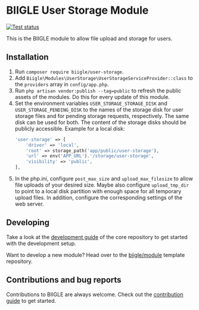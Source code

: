 # BIIGLE User Storage Module

[![Test status](https://github.com/biigle/user-storage/workflows/Tests/badge.svg)](https://github.com/biigle/user-storage/actions?query=workflow%3ATests)

This is the BIIGLE module to allow file upload and storage for users.

## Installation

1. Run `composer require biigle/user-storage`.
2. Add `Biigle\Modules\UserStorage\UserStorageServiceProvider::class` to the `providers` array in `config/app.php`.
3. Run `php artisan vendor:publish --tag=public` to refresh the public assets of the modules. Do this for every update of this module.
4. Set the environment variables `USER_STORAGE_STORAGE_DISK` and `USER_STORAGE_PENDING_DISK` to the names of the storage disk for user storage files and for pending storage requests, respectively. The same disk can be used for both. The content of the storage disks should be publicly accessible. Example for a local disk:
    ```php
    'user-storage' => [
        'driver' => 'local',
        'root' => storage_path('app/public/user-storage'),
        'url' => env('APP_URL').'/storage/user-storage',
        'visibility' => 'public',
    ],
    ```
5. In the php.ini, configure `post_max_size` and `upload_max_filesize` to allow file uploads of your desired size. Maybe also configure `upload_tmp_dir` to point to a local disk partition with enough space for all temporary upload files. In addition, configure the corresponding settings of the web server.

## Developing

Take a look at the [development guide](https://github.com/biigle/core/blob/master/DEVELOPING.md) of the core repository to get started with the development setup.

Want to develop a new module? Head over to the [biigle/module](https://github.com/biigle/module) template repository.

## Contributions and bug reports

Contributions to BIIGLE are always welcome. Check out the [contribution guide](https://github.com/biigle/core/blob/master/CONTRIBUTING.md) to get started.
